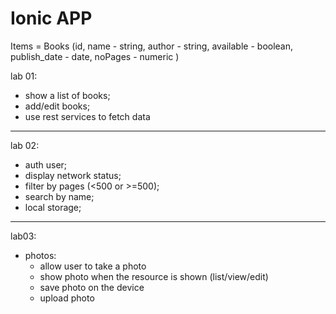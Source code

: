 # Ionic APP

Items = Books (id,
 name - string, 
 author - string, 
 available - boolean,
 publish_date - date,
 noPages - numeric )

 lab 01:
 - show a list of books;
 - add/edit books;
 - use rest services to fetch data
 - - -
lab 02:
- auth user;
- display network status;
- filter by pages (<500 or >=500);
- search by name;
- local storage;
 - - -
lab03:
- photos:
  - allow user to take a photo
  - show photo when the resource is shown (list/view/edit)
  - save photo on the device
  - upload photo
